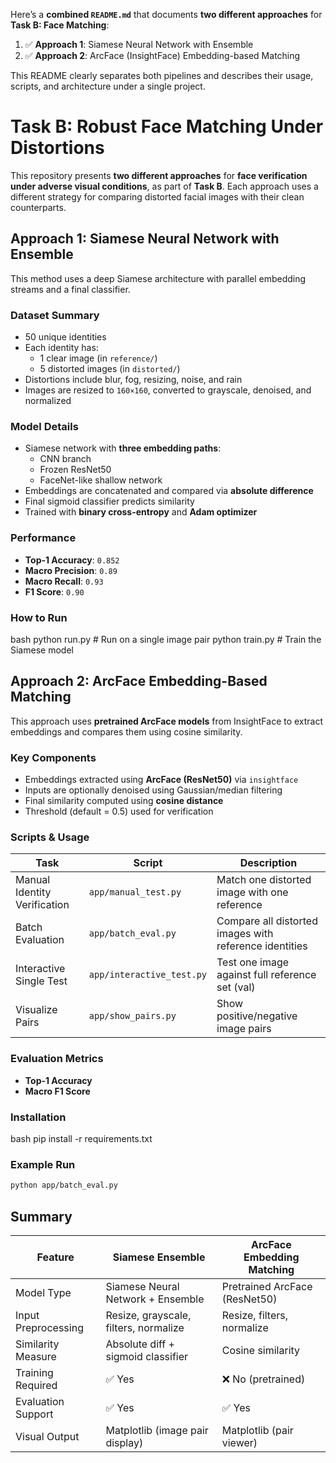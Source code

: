 Here’s a **combined `README.md`** that documents **two different approaches** for **Task B: Face Matching**:

1. ✅ **Approach 1**: Siamese Neural Network with Ensemble
2. ✅ **Approach 2**: ArcFace (InsightFace) Embedding-based Matching

This README clearly separates both pipelines and describes their usage, scripts, and architecture under a single project.


# Task B: Robust Face Matching Under Distortions

This repository presents **two different approaches** for **face verification under adverse visual conditions**, as part of **Task B**. Each approach uses a different strategy for comparing distorted facial images with their clean counterparts.



##  Approach 1: Siamese Neural Network with Ensemble

This method uses a deep Siamese architecture with parallel embedding streams and a final classifier.


### Dataset Summary

- 50 unique identities
- Each identity has:
  - 1 clear image (in `reference/`)
  - 5 distorted images (in `distorted/`)
- Distortions include blur, fog, resizing, noise, and rain
- Images are resized to `160×160`, converted to grayscale, denoised, and normalized

###  Model Details

- Siamese network with **three embedding paths**:
  - CNN branch
  - Frozen ResNet50
  - FaceNet-like shallow network
- Embeddings are concatenated and compared via **absolute difference**
- Final sigmoid classifier predicts similarity
- Trained with **binary cross-entropy** and **Adam optimizer**

### Performance

- **Top-1 Accuracy**: `0.852`
- **Macro Precision**: `0.89`
- **Macro Recall**: `0.93`
- **F1 Score**: `0.90`

###  How to Run

bash
python run.py       # Run on a single image pair
python train.py     # Train the Siamese model

##  Approach 2: ArcFace Embedding-Based Matching

This approach uses **pretrained ArcFace models** from InsightFace to extract embeddings and compares them using cosine similarity.

###  Key Components

* Embeddings extracted using **ArcFace (ResNet50)** via `insightface`
* Inputs are optionally denoised using Gaussian/median filtering
* Final similarity computed using **cosine distance**
* Threshold (default = 0.5) used for verification

###  Scripts & Usage

| Task                         | Script                    | Description                                            |
| ---------------------------- | ------------------------- | ------------------------------------------------------ |
| Manual Identity Verification | `app/manual_test.py`      | Match one distorted image with one reference           |
| Batch Evaluation             | `app/batch_eval.py`       | Compare all distorted images with reference identities |
| Interactive Single Test      | `app/interactive_test.py` | Test one image against full reference set (val)        |
| Visualize Pairs              | `app/show_pairs.py`       | Show positive/negative image pairs                     |

###  Evaluation Metrics

* **Top-1 Accuracy**
* **Macro F1 Score**

###  Installation

bash
pip install -r requirements.txt


###  Example Run

```bash
python app/batch_eval.py
```



## Summary

| Feature             | Siamese Ensemble                      | ArcFace Embedding Matching    |
| ------------------- | ------------------------------------- | ----------------------------- |
| Model Type          | Siamese Neural Network + Ensemble     | Pretrained ArcFace (ResNet50) |
| Input Preprocessing | Resize, grayscale, filters, normalize | Resize, filters, normalize    |
| Similarity Measure  | Absolute diff + sigmoid classifier    | Cosine similarity             |
| Training Required   | ✅ Yes                                 | ❌ No (pretrained)             |
| Evaluation Support  | ✅ Yes                                 | ✅ Yes                         |
| Visual Output       | Matplotlib (image pair display)       | Matplotlib (pair viewer)      |




